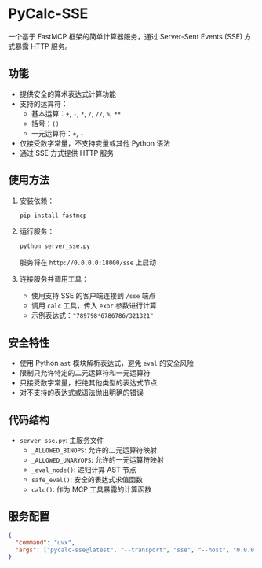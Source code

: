 # PyCalc-SSE

一个基于 FastMCP 框架的简单计算器服务，通过 Server-Sent Events (SSE) 方式暴露 HTTP 服务。

## 功能

- 提供安全的算术表达式计算功能
- 支持的运算符：
  - 基本运算：`+`, `-`, `*`, `/`, `//`, `%`, `**`
  - 括号：`()`
  - 一元运算符：`+`, `-`
- 仅接受数字常量，不支持变量或其他 Python 语法
- 通过 SSE 方式提供 HTTP 服务

## 使用方法

1. 安装依赖：
   ```bash
   pip install fastmcp
   ```

2. 运行服务：
   ```bash
   python server_sse.py
   ```
   服务将在 `http://0.0.0.0:18000/sse` 上启动

3. 连接服务并调用工具：
   - 使用支持 SSE 的客户端连接到 `/sse` 端点
   - 调用 `calc` 工具，传入 `expr` 参数进行计算
   - 示例表达式：`"789798*6786786/321321"`

## 安全特性

- 使用 Python `ast` 模块解析表达式，避免 `eval` 的安全风险
- 限制只允许特定的二元运算符和一元运算符
- 只接受数字常量，拒绝其他类型的表达式节点
- 对不支持的表达式或语法抛出明确的错误

## 代码结构

- `server_sse.py`: 主服务文件
  - `_ALLOWED_BINOPS`: 允许的二元运算符映射
  - `_ALLOWED_UNARYOPS`: 允许的一元运算符映射
  - `_eval_node()`: 递归计算 AST 节点
  - `safe_eval()`: 安全的表达式求值函数
  - `calc()`: 作为 MCP 工具暴露的计算函数

## 服务配置

```json
{
  "command": "uvx",
  "args": ["pycalc-sse@latest", "--transport", "sse", "--host", "0.0.0.0", "--port", "18000"]
}
```
